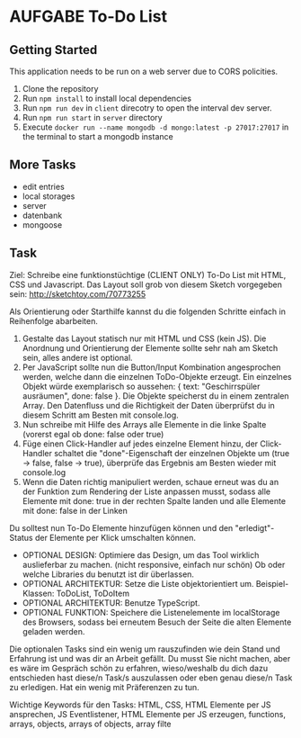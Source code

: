 # AUFGABE To-Do List

## Getting Started

This application needs to be run on a web server due to CORS policities.

1. Clone the repository
2. Run `npm install` to install local dependencies
3. Run `npm run dev` in `client` direcotry to open the interval dev server.
4. Run `npm run start` in `server` directory
5. Execute `docker run --name mongodb -d mongo:latest -p 27017:27017` in the terminal to start a mongodb instance

## More Tasks

- edit entries
- local storages
- server
- datenbank
- mongoose

## Task

Ziel: Schreibe eine funktionstüchtige (CLIENT ONLY) To-Do List mit HTML, CSS und Javascript. Das Layout soll grob von diesem Sketch vorgegeben sein: http://sketchtoy.com/70773255

Als Orientierung oder Starthilfe kannst du die folgenden Schritte einfach in Reihenfolge abarbeiten.

1. Gestalte das Layout statisch nur mit HTML und CSS (kein JS). Die Anordnung und Orientierung der Elemente sollte sehr nah am Sketch sein, alles andere ist optional.
2. Per JavaScript sollte nun die Button/Input Kombination angesprochen werden, welche dann die einzelnen ToDo-Objekte erzeugt. Ein einzelnes Objekt würde exemplarisch so aussehen: { text: "Geschirrspüler ausräumen", done: false }. Die Objekte speicherst du in einem zentralen Array. Den Datenfluss und die Richtigkeit der Daten überprüfst du in diesem Schritt am Besten mit console.log.
3. Nun schreibe mit Hilfe des Arrays alle Elemente in die linke Spalte (vorerst egal ob done: false oder true)
4. Füge einen Click-Handler auf jedes einzelne Element hinzu, der Click-Handler schaltet die "done"-Eigenschaft der einzelnen Objekte um (true -> false, false -> true), überprüfe das Ergebnis am Besten wieder mit console.log
5. Wenn die Daten richtig manipuliert werden, schaue erneut was du an der Funktion zum Rendering der Liste anpassen musst, sodass alle Elemente mit done: true in der rechten Spalte landen und alle Elemente mit done: false in der Linken

Du solltest nun To-Do Elemente hinzufügen können und den "erledigt"-Status der Elemente per Klick umschalten können.

- OPTIONAL DESIGN: Optimiere das Design, um das Tool wirklich auslieferbar zu machen. (nicht responsive, einfach nur schön) Ob oder welche Libraries du benutzt ist dir überlassen.
- OPTIONAL ARCHITEKTUR: Setze die Liste objektorientiert um. Beispiel-Klassen: ToDoList, ToDoItem
- OPTIONAL ARCHITEKTUR: Benutze TypeScript.
- OPTIONAL FUNKTION: Speichere die Listenelemente im localStorage des Browsers, sodass bei erneutem Besuch der Seite die alten Elemente geladen werden.

Die optionalen Tasks sind ein wenig um rauszufinden wie dein Stand und Erfahrung ist und was dir an Arbeit gefällt. Du musst Sie nicht machen, aber es wäre im Gespräch schön zu erfahren, wieso/weshalb du dich dazu entschieden hast diese/n Task/s auszulassen oder eben genau diese/n Task zu erledigen. Hat ein wenig mit Präferenzen zu tun.

Wichtige Keywords für den Tasks: HTML, CSS, HTML Elemente per JS ansprechen, JS Eventlistener, HTML Elemente per JS erzeugen, functions, arrays, objects, arrays of objects, array filte